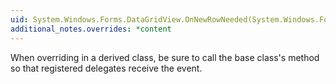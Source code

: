 ```yaml
---
uid: System.Windows.Forms.DataGridView.OnNewRowNeeded(System.Windows.Forms.DataGridViewRowEventArgs)
additional_notes.overrides: *content
---
```


<p>When overriding <xref href="System.Windows.Forms.DataGridView.OnNewRowNeeded(System.Windows.Forms.DataGridViewRowEventArgs)"></xref> in a derived class, be sure to call the base class's <xref href="System.Windows.Forms.DataGridView.OnNewRowNeeded(System.Windows.Forms.DataGridViewRowEventArgs)"></xref> method so that registered delegates receive the event.</p>


